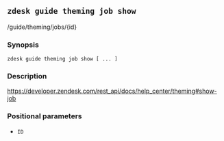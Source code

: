 ## `zdesk guide theming job show`

/guide/theming/jobs/{id}

### Synopsis

    zdesk guide theming job show [ ... ]

### Description

https://developer.zendesk.com/rest_api/docs/help_center/theming#show-job

### Positional parameters

* `ID`


